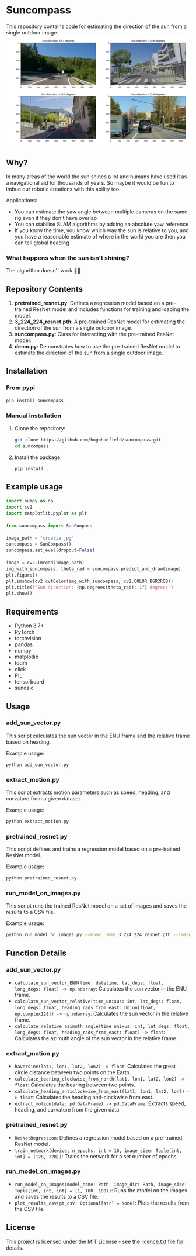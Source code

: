 # Suncompass

This repository contains code for estimating the direction of the sun from a single outdoor image.
![Suncompass](Figure_1.png)

## Why?

In many areas of the world the sun shines a lot and humans have used it as a navigational aid for thousands of years. So maybe it would be fun to imbue our robotic creations with this ability too.

Applications:
- You can estimate the yaw angle between multiple cameras on the same rig even if they don't have overlap
- You can stabilise SLAM algorithms by adding an absolute yaw reference
- If you know the time, you know which way the sun is relative to you, and you have a reasonable estimate of where in the world you are then you can tell global heading

### What happens when the sun isn't shining?
The algorithm doesn't work 🤷‍♂️

## Repository Contents

1. **pretrained_resnet.py**: Defines a regression model based on a pre-trained ResNet model and includes functions for training and loading the model.
2. **3_224_224_resnet.pth**: A pre-trained ResNet model for estimating the direction of the sun from a single outdoor image.
3. **suncompass.py**: Class for interacting with the pre-trained ResNet model.
4. **demo.py**: Demonstrates how to use the pre-trained ResNet model to estimate the direction of the sun from a single outdoor image.

## Installation

### From pypi
```sh
pip install suncompass
```

### Manual installation

1. Clone the repository:
    ```sh
    git clone https://github.com/hugohadfield/suncompass.git
    cd suncompass
    ```

2. Install the package:
    ```sh
    pip install .
    ```

## Example usage

```python
import numpy as np
import cv2
import matplotlib.pyplot as plt

from suncompass import SunCompass

image_path = "croatia.jpg"
suncompass = SunCompass()
suncompass.set_eval(dropout=False)

image = cv2.imread(image_path)
img_with_suncompass, theta_rad = suncompass.predict_and_draw(image)
plt.figure()
plt.imshow(cv2.cvtColor(img_with_suncompass, cv2.COLOR_BGR2RGB))
plt.title(f"Sun direction: {np.degrees(theta_rad):.1f} degrees")
plt.show()
```


## Requirements

- Python 3.7+
- PyTorch
- torchvision
- pandas
- numpy
- matplotlib
- tqdm
- click
- PIL
- tensorboard
- suncalc

## Usage

### add_sun_vector.py

This script calculates the sun vector in the ENU frame and the relative frame based on heading.

Example usage:
```sh
python add_sun_vector.py
```

### extract_motion.py

This script extracts motion parameters such as speed, heading, and curvature from a given dataset.

Example usage:
```sh
python extract_motion.py
```

### pretrained_resnet.py

This script defines and trains a regression model based on a pre-trained ResNet model.

Example usage:
```sh
python pretrained_resnet.py
```

### run_model_on_images.py

This script runs the trained ResNet model on a set of images and saves the results to a CSV file.

Example usage:
```sh
python run_model_on_images.py --model_name 3_224_224_resnet.pth --image_dir /path/to/images --gt_csv /path/to/ground_truth.csv
```

## Function Details

### add_sun_vector.py

- `calculate_sun_vector_ENU(time: datetime, lat_degs: float, long_degs: float) -> np.ndarray`: Calculates the sun vector in the ENU frame.
- `calculate_sun_vector_relative(time_unixus: int, lat_degs: float, long_degs: float, heading_rads_from_east: Union[float, np.complex128]) -> np.ndarray`: Calculates the sun vector in the relative frame.
- `calculate_relative_azimuth_angle(time_unixus: int, lat_degs: float, long_degs: float, heading_rads_from_east: float) -> float`: Calculates the azimuth angle of the sun vector in the relative frame.

### extract_motion.py

- `haversine(lat1, lon1, lat2, lon2) -> float`: Calculates the great circle distance between two points on the Earth.
- `calculate_bearing_clockwise_from_north(lat1, lon1, lat2, lon2) -> float`: Calculates the bearing between two points.
- `calculate_heading_anticlockwise_from_east(lat1, lon1, lat2, lon2) -> float`: Calculates the heading anti-clockwise from east.
- `extract_motion(data: pd.DataFrame) -> pd.DataFrame`: Extracts speed, heading, and curvature from the given data.

### pretrained_resnet.py

- `ResNetRegression`: Defines a regression model based on a pre-trained ResNet model.
- `train_network(device, n_epochs: int = 10, image_size: Tuple[int, int] = (128, 128))`: Trains the network for a set number of epochs.

### run_model_on_images.py

- `run_model_on_images(model_name: Path, image_dir: Path, image_size: Tuple[int, int, int] = (1, 100, 100))`: Runs the model on the images and saves the results to a CSV file.
- `plot_results_csv(gt_csv: Optional[str] = None)`: Plots the results from the CSV file.

## License

This project is licensed under the MIT License - see the [licence.txt](licence.txt) file for details.
